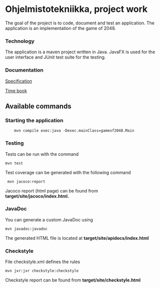 # Ohjelmistotekniikka, project work

The goal of the project is to code, document and test an application. The application is an implementation of the game of 2048.

### Technology
The application is a maven project written in Java. JavaFX is used for the user interface and JUnit test suite for the testing. 
### Documentation
[Specification](https://github.com/yusifsalam/ot-harjoitustyo/blob/master/documentation/specification.md)

[Time book](https://github.com/yusifsalam/ot-harjoitustyo/blob/master/documentation/work_hours.md)

## Available commands
### Starting the application
```
    mvn compile exec:java -Dexec.mainClass=gameof2048.Main
```
### Testing
Tests can be run with the command
```
mvn test
```
Test coverage can be generated with the following command
```
 mvn jacoco:report
```
Jacoco report (html page) can be found from **target/site/jacoco/index.html.** 
### JavaDoc
You can generate a custom JavaDoc using
```
mvn javadoc:javadoc
```
The generated HTML file is located at **target/site/apidocs/index.html**
### Checkstyle
File checkstyle.xml defines the rules
```
mvn jxr:jxr checkstyle:checkstyle
``` 
Checkstyle report can be found from **target/site/checkstyle.html**